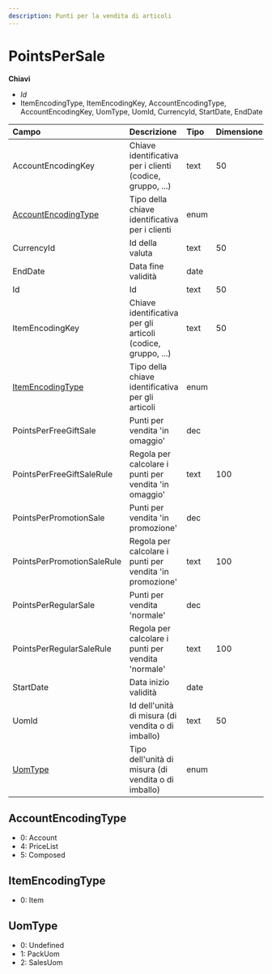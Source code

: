 ```yaml
---
description: Punti per la vendita di articoli
---
```


# PointsPerSale

**Chiavi**

* _Id_
* ItemEncodingType, ItemEncodingKey, AccountEncodingType, AccountEncodingKey, UomType, UomId, CurrencyId, StartDate, EndDate

| Campo | Descrizione | Tipo | Dimensione |
| :--- | :--- | :--- | :--- |
| AccountEncodingKey | Chiave identificativa per i clienti \(codice, gruppo, ...\) | text | 50 |
| [AccountEncodingType](pointspersale.md#accountencodingtype) | Tipo della chiave identificativa per i clienti | enum |  |
| CurrencyId | Id della valuta | text | 50 |
| EndDate | Data fine validità | date |  |
| Id | Id | text | 50 |
| ItemEncodingKey | Chiave identificativa per gli articoli \(codice, gruppo, ...\) | text | 50 |
| [ItemEncodingType](pointspersale.md#itemencodingtype) | Tipo della chiave identificativa per gli articoli | enum |  |
| PointsPerFreeGiftSale | Punti per vendita 'in omaggio' | dec |  |
| PointsPerFreeGiftSaleRule | Regola per calcolare i punti per vendita 'in omaggio' | text | 100 |
| PointsPerPromotionSale | Punti per vendita 'in promozione' | dec |  |
| PointsPerPromotionSaleRule | Regola per calcolare i punti per vendita 'in promozione' | text | 100 |
| PointsPerRegularSale | Punti per vendita 'normale' | dec |  |
| PointsPerRegularSaleRule | Regola per calcolare i punti per vendita 'normale' | text | 100 |
| StartDate | Data inizio validità | date |  |
| UomId | Id dell'unità di misura \(di vendita o di imballo\) | text | 50 |
| [UomType](pointspersale.md#uomtype) | Tipo dell'unità di misura \(di vendita o di imballo\) | enum |  |

## AccountEncodingType

* 0: Account
* 4: PriceList
* 5: Composed

## ItemEncodingType

* 0: Item

## UomType

* 0: Undefined
* 1: PackUom
* 2: SalesUom

